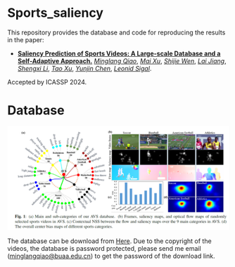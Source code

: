 # Sports_saliency

This repository provides the database and code for reproducing the results in the paper: 

* [**Saliency Prediction of Sports Videos: A Large-scale Database and a Self-Adaptive Approach.**](https://ieeexplore.ieee.org/stamp/stamp.jsp?tp=&arnumber=10446481)
[*Minglang Qiao*](http://45.77.201.133/html/Members/minglangqiao.html),
[*Mai Xu*](XX),
[*Shijie Wen*](XX),
[*Lai Jiang*](XX),
[*Shengxi Li*](XX),
[*Tao Xu*](XX),
[*Yunjin Chen*](XX),
[*Leonid Sigal*](XX).

Accepted by ICASSP 2024.



# Database

![image](https://github.com/MinglangQiao/Sports_saliency/blob/main/%E8%AE%BA%E6%96%87%E7%89%88%E6%9C%AC.png)


The database can be download from [Here](https://www.dropbox.com/scl/fi/qo6eyp6mgoayfzk5xo0mn/sports_database.zip?rlkey=i77bzy60gmf72xwu8k2ahx8se&st=lileu1mt&dl=0). Due to the copyright of the videos, the database is password protected, 
please send me email (minglangqiao@buaa.edu.cn) to get the password of the download link. 
